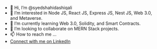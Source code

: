 - 👋 Hi, I’m @syedshahidashiqali
- 👀 I’m interested in Node JS, React JS, Express JS, Nest JS, Web 3.0, and Metaverse.
- 🌱 I’m currently learning Web 3.0, Solidity, and Smart Contracts.
- 💞️ I’m looking to collaborate on MERN Stack projects.
- 📫 How to reach me ...
- [Connect with me on LinkedIn](https://www.linkedin.com/in/shahid-ashiq-ali-304a51265/)

<!---
syedshahidashiqali/syedshahidashiqali is a ✨ special ✨ repository because its `README.md` (this file) appears on your GitHub profile.
You can click the Preview link to take a look at your changes.
--->
